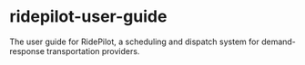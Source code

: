 # ridepilot-user-guide
The user guide for RidePilot, a scheduling and dispatch system for demand-response transportation providers.
